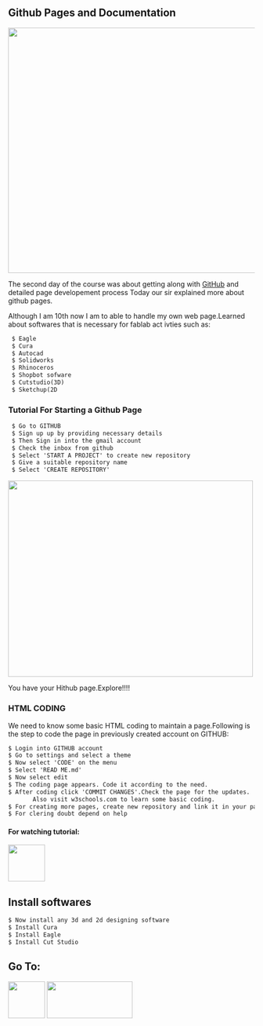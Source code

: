## Github Pages and Documentation
<img src="https://shaheenhyderk.github.io/g.png" width="900" height="500">

The second day of the course was about getting along with [GitHub](https://github.com/) and detailed page developement process
Today our sir explained more about github pages. 

Although I am 10th now I am to able to handle my own web page.Learned about softwares that is necessary for fablab act ivties such as:

```markdown
 $ Eagle
 $ Cura
 $ Autocad
 $ Solidworks
 $ Rhinoceros
 $ Shopbot sofware
 $ Cutstudio(3D)
 $ Sketchup(2D
 ```

###  Tutorial For Starting a Github Page

```markdown             
 $ Go to GITHUB
 $ Sign up up by providing necessary details
 $ Then Sign in into the gmail account
 $ Check the inbox from github
 $ Select 'START A PROJECT' to create new repository
 $ Give a suitable repository name
 $ Select 'CREATE REPOSITORY'
```
<img src="https://shaheenhyderk.github.io/IMG_20170808_223111.jpg" width="500" height="400">

 You have your Hithub page.Explore!!!!
  
### HTML CODING
    
 We need to know some basic HTML coding to maintain a page.Following
 is the step to code the page in previously created account on GITHUB:
```markdown
$ Login into GITHUB account
$ Go to settings and select a theme
$ Now select 'CODE' on the menu
$ Select 'READ ME.md'
$ Now select edit
$ The coding page appears. Code it according to the need.
$ After coding click 'COMMIT CHANGES'.Check the page for the updates.
       Also visit w3schools.com to learn some basic coding.
$ For creating more pages, create new repository and link it in your page
$ For clering doubt depend on help
```

#### For watching tutorial:
[<img src="https://cdn3.iconfinder.com/data/icons/picons-social/57/58-youtube-512.png" width="75" height="75">](https://www.youtube.com/watch?v=ozI34hW-JME)

## Install softwares

```markdown
$ Now install any 3d and 2d designing software
$ Install Cura
$ Install Eagle
$ Install Cut Studio
```



## Go To:
 
 [<img src="http://shaheenhyderk.github.io/ho.png" width="75" height="75">](https://shaheenhyderk.github.io/)
 [<img src="http://shaheenhyderk.github.io/go.jpg" width="175" height="75">](http://shaheenhyderk.github.io/Vinyl-Cutting.github.io/)

